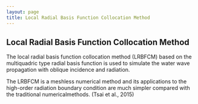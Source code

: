 ```yaml
---
layout: page
title: Local Radial Basis Function Collocation Method
---
```

## Local Radial Basis Function Collocation Method

The local radial basis function collocation method (LRBFCM) based on the multiquadric type radial basis function is used to simulate the water wave propagation with oblique incidence and radiation.

The LRBFCM is a meshless numerical method and its applications to the high-order radiation boundary condition are much simpler compared with the traditional numericalmethods. (Tsai et al., 2015)
